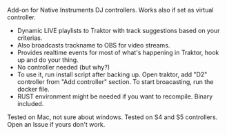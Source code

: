 Add-on for Native Instruments DJ controllers. Works also if set as virtual controller.

- Dynamic LIVE playlists to Traktor with track suggestions based on your criterias. 
- Also broadcasts trackname to OBS for video streams.
- Provides realtime events for most of what's happening in Traktor, hook up and do your thing.
- No controller needed (but why?)
- To use it, run install script after backing up. Open traktor, add "D2" controller from "Add controller" section. To start broacasting, run the docker file.
- RUST environment might be needed if you want to recompile. Binary included.


Tested on Mac, not sure about windows. Tested on S4 and S5 controllers.
Open an Issue if yours don't work.


